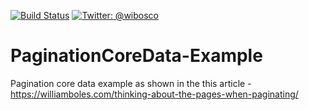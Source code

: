 [![Build Status](https://travis-ci.org/wibosco/PaginationCoreData-Example.svg)](https://travis-ci.org/wibosco/PaginationCoreData-Example)
<a href="https://twitter.com/wibosco"><img src="https://img.shields.io/badge/twitter-@wibosco-blue.svg?style=flat" alt="Twitter: @wibosco" /></a>

# PaginationCoreData-Example
Pagination core data example as shown in the this article - https://williamboles.com/thinking-about-the-pages-when-paginating/
